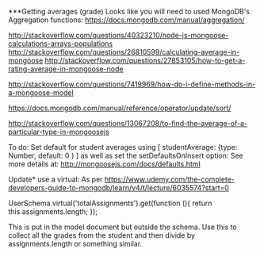 ***Getting averages (grade)
Looks like you will need to used MongoDB's Aggregation functions: https://docs.mongodb.com/manual/aggregation/

http://stackoverflow.com/questions/40323210/node-js-mongoose-calculations-arrays-populations
http://stackoverflow.com/questions/26810599/calculating-average-in-mongoose
http://stackoverflow.com/questions/27853105/how-to-get-a-rating-average-in-mongoose-node

http://stackoverflow.com/questions/7419969/how-do-i-define-methods-in-a-mongoose-model

https://docs.mongodb.com/manual/reference/operator/update/sort/

http://stackoverflow.com/questions/13067208/to-find-the-average-of-a-particular-type-in-mongoosejs

To do:
Set default for student averages using [ studentAverage: {type: Number, default: 0 } ] as well as set the setDefaultsOnInsert option: See more details at: http://mongoosejs.com/docs/defaults.html


Update* use a virtual:
As per https://www.udemy.com/the-complete-developers-guide-to-mongodb/learn/v4/t/lecture/6035574?start=0

UserSchema.virtual('totalAssignments').get(function (){
	 return this.assignments.length;
});

This is put in the model document but outside the schema.
Use this to collect all the grades from the student and then divide by assignments.length or something similar.
